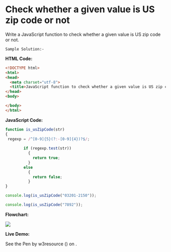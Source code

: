 # Check whether a given value is US zip code or not

Write a JavaScript function to check whether a given value is US zip code or not.

```
Sample Solution:-
```

**HTML Code:**

```html
<!DOCTYPE html>
<html>
<head>
  <meta charset="utf-8">
  <title>JavaScript function to check whether a given value is US zip code or not</title>
</head>
<body>

</body>
</html>

```

**JavaScript Code:**

```js
function is_usZipCode(str)
{
 regexp = /^[0-9]{5}(?:-[0-9]{4})?$/;
  
        if (regexp.test(str))
          {
            return true;
          }
        else
          {
            return false;
          }
}

console.log(is_usZipCode("03201-2150"));

console.log(is_usZipCode("7892"));

```

**Flowchart:**

![](https://www.w3resource.com/w3r_images/javascript-regexp-exercise-12.png)  

**Live Demo:**

<section class="expand-codepen"><p data-height="380" data-theme-id="0" data-slug-hash="jGLepN" data-default-tab="js,result" data-user="w3resource" data-embed-version="2" data-pen-title="JavaScript - common-editor-exercises" data-editable="true" class="codepen">See the Pen by w3resource () on .</p><codepen></codepen></section>